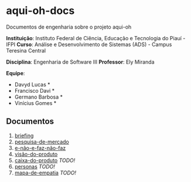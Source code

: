 # aqui-oh-docs

Documentos de engenharia sobre o projeto aqui-oh

**Instituição**: Instituto Federal de Ciência, Educação e Tecnologia do Piauí - IFPI
**Curso**: Análise e Desenvolvimento de Sistemas (ADS) - Campus Teresina Central


**Disciplina**: Engenharia de Software III
**Professor**: Ely Miranda

**Equipe**:
* Davyd Lucas *
* Francisco Davi *
* Germano Barbosa *
* Vinícius Gomes *

## Documentos

1. [briefing](./01-briefing.md)
2. [pesquisa-de-mercado](./02-pesquisa-de-mercado.md)
3. [e-não-e-faz-não-faz](./03-e-não-e-faz-não-faz.md)
4. [visão-do-produto](./04-visao-do-produto.md)
5. [caixa-do-produto](./05-caixa-do-produto.md) *TODO!*
6. [personas](./06-personas.md) *TODO!*
7. [mapa-de-empatia](.07-mapa-empatia.md) *TODO!*